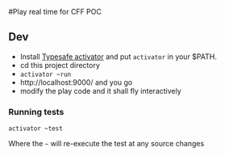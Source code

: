 #Play real time for CFF POC


## Dev

 * Install [Typesafe activator](https://www.typesafe.com/activator/download) and put `activator` in your $PATH.
 * cd this project directory
 * `activator ~run`
 * http://localhost:9000/ and you go
 * modify the play code and it shall fly interactively
 
 
### Running tests

    activator ~test
    
Where the `~` will re-execute the test at any source changes